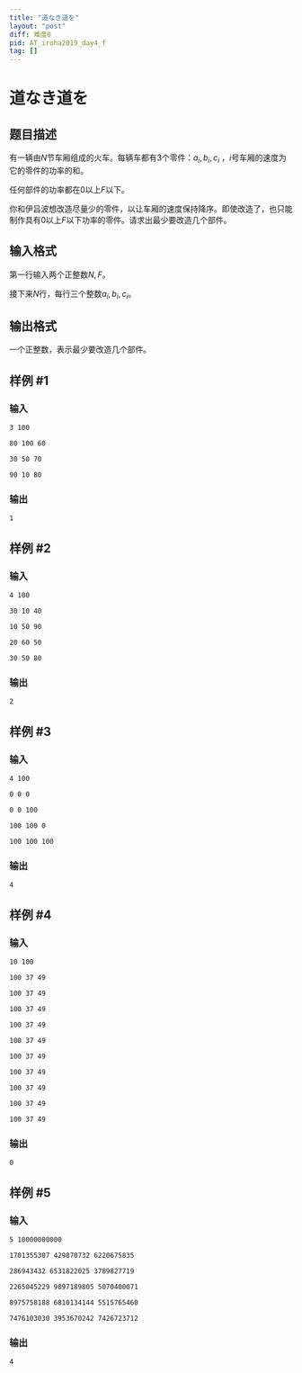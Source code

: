 ```yaml
---
title: "道なき道を"
layout: "post"
diff: 难度0
pid: AT_iroha2019_day4_f
tag: []
---
```


# 道なき道を

## 题目描述

有一辆由$N$节车厢组成的火车。每辆车都有3个零件：$a_i,b_i,c_i$ ，$i$号车厢的速度为它的零件的功率的和。

任何部件的功率都在0以上$F$以下。

你和伊吕波想改造尽量少的零件，以让车厢的速度保持降序。即使改造了，也只能制作具有0以上$F$以下功率的零件。请求出最少要改造几个部件。

## 输入格式

第一行输入两个正整数$N,F$。

接下来$N$行，每行三个整数$a_i,b_i,c_i$。

## 输出格式

一个正整数，表示最少要改造几个部件。

## 样例 #1

### 输入

```
3 100
80 100 60
30 50 70
90 10 80
```

### 输出

```
1
```

## 样例 #2

### 输入

```
4 100
30 10 40
10 50 90
20 60 50
30 50 80
```

### 输出

```
2
```

## 样例 #3

### 输入

```
4 100
0 0 0
0 0 100
100 100 0
100 100 100
```

### 输出

```
4
```

## 样例 #4

### 输入

```
10 100
100 37 49
100 37 49
100 37 49
100 37 49
100 37 49
100 37 49
100 37 49
100 37 49
100 37 49
100 37 49
```

### 输出

```
0
```

## 样例 #5

### 输入

```
5 10000000000
1701355307 429870732 6220675835
286943432 6531822025 3789827719
2265045229 9897189805 5070400071
8975758188 6810134144 5515765460
7476103030 3953670242 7426723712
```

### 输出

```
4
```


